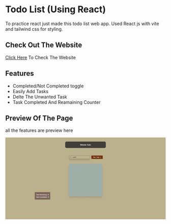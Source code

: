 
# Todo List (Using React)


To practice react just made this todo list web app.
Used React js with vite and tailwind css for styling.




## Check Out The Website

[Click Here](https://not-sahil-raja.github.io/Todo-List-React/) To Check The Website


## Features

- Completed/Not Completed toggle
- Easily Add Tasks
- Delte The Unwanted Task
- Task Completed And Reamaining Counter


## Preview Of The Page
all the features are preview here 

<img src="preview_gif_todolist.gif"
     alt="Markdown Monster icon"
     style="float: left; margin-right: 10px;" />
